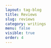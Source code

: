 ```yaml
---
layout: tag-blog
title: Reviews
slug: reviews
category: writings
menu: false
visible: true
order: 4
---
```


